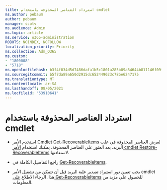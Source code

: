 ```yaml
---
title: استرداد العناصر المحذوفة باستخدام cmdlet
ms.author: pebaum
author: pebaum
manager: scotv
ms.audience: Admin
ms.topic: article
ms.service: o365-administration
ROBOTS: NOINDEX, NOFOLLOW
localization_priority: Priority
ms.collection: Adm_O365
ms.custom:
- "1800008"
- "5718"
ms.openlocfilehash: b3f4f034d5d7486dafa1b5c1801a285b09a34644b811146f09f454fad9647833
ms.sourcegitcommit: b5f7da89a650d2915dc652449623c78be6247175
ms.translationtype: MT
ms.contentlocale: ar-SA
ms.lasthandoff: 08/05/2021
ms.locfileid: "53910641"
---
```

# <a name="recover-deleted-items-with-cmdlet"></a>استرداد العناصر المحذوفة باستخدام cmdlet

- استخدم [الأمر Cmdlet Get-RecoverableItems](https://docs.microsoft.com/powershell/module/exchange/get-recoverableitems?view=exchange-ps) لعرض العناصر المحذوفة في علب البريد. بعد العثور على العناصر المحذوفة، يمكنك استخدام [الأمر cmdlet Restore-RecoverableItems](https://docs.microsoft.com/powershell/module/exchange/Restore-RecoverableItems?view=exchange-ps) لاستعادتها.

- راجع التفاصيل الكاملة في [Get-RecoverableItems](https://docs.microsoft.com/powershell/module/exchange/get-recoverableitems?view=exchange-ps).

- يجب تعيين دور استيراد تصدير علبة البريد قبل أن تتمكن من تشغيل الأمر cmdlet هذا. الرجاء الاطلاع [على Get-RecoverableItems](https://docs.microsoft.com/powershell/module/exchange/get-recoverableitems?view=exchange-ps) للحصول على مزيد من المعلومات.

